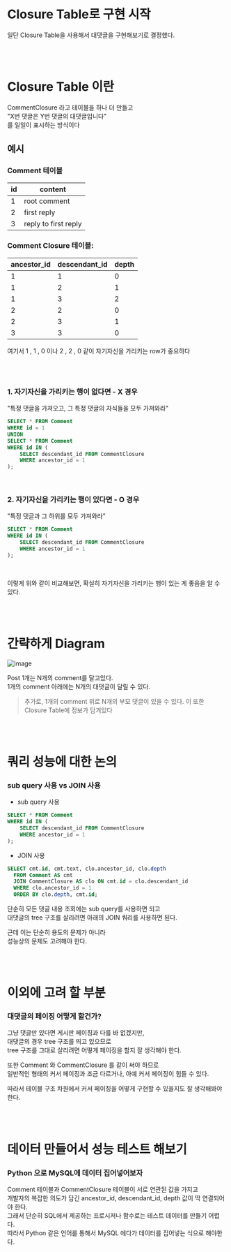 # Closure Table로 구현 시작  

일단 Closure Table을 사용해서 대댓글을 구현해보기로 결정했다.  
  
<br><br>  

# Closure Table 이란

CommentClosure 라고 테이블을 하나 더 만들고  
"X번 댓글은 Y번 댓글의 대댓글입니다"   
를 일일이 표시하는 방식이다  

## 예시

### Comment 테이블

| id | content |
|----|------|
| 1  | root comment |
| 2  | first reply |
| 3  | reply to first reply |

### Comment Closure 테이블:

| ancestor_id | descendant_id | depth |
|-------------|---------------|-------|
| 1           | 1             | 0     |
| 1           | 2             | 1     |
| 1           | 3             | 2     |
| 2           | 2             | 0     |
| 2           | 3             | 1     |
| 3           | 3             | 0     |

여기서 1 , 1 , 0 이나 2 , 2 , 0 같이 자기자신을 가리키는 row가 중요하다  

<br><br> 

### 1. 자기자신을 가리키는 행이 없다면  - X 경우

"특정 댓글을 가져오고, 그 특정 댓글의 자식들을 모두 가져와라" 

```sql
SELECT * FROM Comment
WHERE id = 1
UNION
SELECT * FROM Comment
WHERE id IN (
    SELECT descendant_id FROM CommentClosure
    WHERE ancestor_id = 1
);
```

<br>  


### 2. 자기자신을 가리키는 행이 있다면  - O 경우

"특정 댓글과 그 하위를 모두 가져와라"  

```sql
SELECT * FROM Comment
WHERE id IN (
    SELECT descendant_id FROM CommentClosure
    WHERE ancestor_id = 1
);
```
  
<br>  
  
이렇게 위와 같이 비교해보면, 확실히 자기자신을 가리키는 행이 있는 게 좋음을 알 수 있다.  
  
<br><br>  

# 간략하게 Diagram
  
![image](https://github.com/PhysicksKim/TIL/assets/101965836/16cc49ce-265a-453a-8588-710208790e11)
  
Post 1개는 N개의 comment를 달고있다.  
1개의 comment 아래에는 N개의 대댓글이 달릴 수 있다.  

> 추가로, 1개의 comment 위로 N개의 부모 댓글이 있을 수 있다.
> 이 또한 Closure Table에 정보가 담겨있다  


<br><br>  
# 쿼리 성능에 대한 논의  
    
### sub query 사용 vs JOIN 사용   
  
- sub query 사용 
  
```sql
SELECT * FROM Comment
WHERE id IN (
    SELECT descendant_id FROM CommentClosure
    WHERE ancestor_id = 1
);
```
  
- JOIN 사용  
  
```sql
SELECT cmt.id, cmt.text, clo.ancestor_id, clo.depth 
  FROM Comment AS cmt
  JOIN CommentClosure AS clo ON cmt.id = clo.descendant_id
  WHERE clo.ancestor_id = 1
  ORDER BY clo.depth, cmt.id;
```
  
단순히 모든 댓글 내용 조회에는 sub query를 사용하면 되고   
대댓글의 tree 구조를 살리려면 아래의 JOIN 쿼리를 사용하면 된다.  
  
근데 이는 단순히 용도의 문제가 아니라  
성능상의 문제도 고려해야 한다. 
  
<br><br>  
  
# 이외에 고려 할 부분  

### 대댓글의 페이징 어떻게 할건가?  
그냥 댓글만 있다면 게시판 페이징과 다를 바 없겠지만,  
대댓글의 경우 tree 구조를 띄고 있으므로  
tree 구조를 그대로 살리려면 어떻게 페이징을 할지 잘 생각해야 한다.  
  
또한 Comment 와 CommentClosure 를 같이 써야 하므로   
일반적인 형태의 커서 페이징과 조금 다르거나, 아예 커서 페이징이 힘들 수 있다.  
  
따라서 테이블 구조 차원에서 커서 페이징을 어떻게 구현할 수 있을지도 잘 생각해봐야한다.  


<br><br>  

# 데이터 만들어서 성능 테스트 해보기  


### Python 으로 MySQL에 데이터 집어넣어보자  

Comment 테이블과 CommentClosure 테이블이 서로 연관된 값을 가지고  
개발자의 복잡한 의도가 담긴 ancestor_id, descendant_id, depth 값이 딱 연결되어야 한다.  
그래서 단순히 SQL에서 제공하는 프로시저나 함수로는 테스트 데이터를 만들기 어렵다.  
따라서 Python 같은 언어를 통해서 MySQL 에다가 데이터를 집어넣는 식으로 해야한다.  
  
